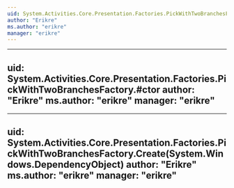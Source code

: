 ```yaml
---
uid: System.Activities.Core.Presentation.Factories.PickWithTwoBranchesFactory
author: "Erikre"
ms.author: "erikre"
manager: "erikre"
---
```


---
uid: System.Activities.Core.Presentation.Factories.PickWithTwoBranchesFactory.#ctor
author: "Erikre"
ms.author: "erikre"
manager: "erikre"
---

---
uid: System.Activities.Core.Presentation.Factories.PickWithTwoBranchesFactory.Create(System.Windows.DependencyObject)
author: "Erikre"
ms.author: "erikre"
manager: "erikre"
---
